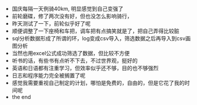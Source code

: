 - 国庆每隔一天例骑40km, 明显感觉到自己变强了
- 前轮磨碟，修了两次没有好，但也没怎么影响骑行，
- 昨天测试了一下，前轮似乎好了呢
- 顺便调整了一下座椅和车把，调车把有点搞笑就是了，把自己弄得比较脏
- sql分析数据形成了所谓的环，log变成csv导入，筛选数据之后再导入到csv画图分析
- 当然也用excel公式成功筛选了数据，但比较不方便
- 听书的话，有些书有点听不下去，不过世界观，挺好的
- 英语和日语都有注重学习，但效率似乎还不够，目的也不够强烈
- 日志和程序能力完全被搁置了呢
- 感觉我需要重视自己制定的计划，哪怕是免费的，自由的，但是它花了我的时间呢
- the end